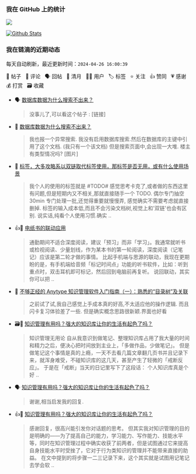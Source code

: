 ### 我在 GitHub 上的统计

<a title="Hits" target="_blank" href="https://github.com/Crowds21/Crowds21"><img src="https://hits.b3log.org/crowds21/crowds21.svg"></a>

[![Github Stats](https://github-readme-stats.vercel.app/api?username=crowds21&theme=tokyonight&show_icons=true)](https://github.com/crowds21)

<!--events start -->

### 我在链滴的近期动态

每天自动刷新，最近更新时间：`2024-04-26 16:00:39`

📝 帖子 &nbsp; 💬 评论 &nbsp; 🗣 回帖 &nbsp; 🌙 清月 &nbsp; 👨‍💻 用户 &nbsp; 🏷️ 标签 &nbsp; ⭐️ 关注 &nbsp; 👍 赞同 &nbsp; 💗 感谢 &nbsp; 💰 打赏 &nbsp; 🗃 收藏

* 🗣 [数据库数据为什么搜索不出来？](https://ld246.com/article/1713926617599/comment/1713932854066#comments)

  > 没事儿了,可以看这个帖子 : [链接]
* 💬 [数据库数据为什么搜索不出来？](https://ld246.com/article/1713926617599/comment/1713932854066#comments)

  > 我也报一个异常搜索. 我没有启用数据库搜索.然后在数据库的主键中引用了这个文档. (我只有一个该文档) 但是搜索页面中,会出现一大堆. 楼主有类型情况吗? [图片]
* 💬 [标签，大多攻略系以双链取代标签使用，那标签是否无用，或有什么使用场景](https://ld246.com/article/1713401684474/comment/1713489014294#comments)

  > 我个人的使用的标签就是 #TODO# 感觉思考卡克了,或者做的东西这里有问题,但是短期内又不相关,那就直接随手一个 TODO. 偶尔专门抽空 30min 专门处理一批,还觉得重要就慢慢弄, 感觉确实不需要考虑就直接删掉. 标签的输入成本低,而且不会污染文档树,视觉上和'双链'也会有区别. 说实话,纯看个人使用习惯.确实 ..
* 👍💬 [电纸书的联动应用](https://ld246.com/article/1712542927986/comment/1712546410132#comments)

  > 通勤期间不适合深度阅读，建议「预习」而非「学习」。我通常就听书或检视阅读、少量划线，作为某本书的第一轮阅读，深度阅读（记笔记）应该是第二轮才做的事情。 比起手机端与思源的联动，我现在更期盼的是，有手机端给音频「标记时间点」功能的听书软件，比如：听到重点时，双击耳机即可标记，然后回到电脑前再复听。 说回联动，其实你可以把 ..
* 💬 [不够正经的 Anytype 知识管理软件入门指南（一）：熟悉的“目录树”及关联](https://ld246.com/article/1712556286931/comment/1712563423453#comments)

  > 之前试了试,我自己感觉上手成本真的好高,不太适应他的操作逻辑. 而且闪卡复习体验差了一些. 但是确实概念思路很新颖.界面也好看
* 🗃📝 [知识管理有用吗？强大的知识库让你的生活有起色了吗？](https://ld246.com/article/1712308037886)

  > 知识管理无用论 自从我意识到做笔记、整理知识库占用了我大量的时间和精力之后，便决心把时间放到主业上，「多做作品，少做笔记」。 但是做笔记这个事情是真的上瘾，一天不去看几篇文章翻几页书并且记录下来，就浑身难受，不碰知识库的这几天，甚至产生了轻微的「戒断反应」。 于是在「戒断」当天的日记里写下了这段话： 个人知识库真是个好 ..
* 🗣 [知识管理有用吗？强大的知识库让你的生活有起色了吗？](https://ld246.com/article/1712308037886/comment/1712377444897#comments)

  > 谢谢,相当启发我的回复.
* 👍💬 [知识管理有用吗？强大的知识库让你的生活有起色了吗？](https://ld246.com/article/1712308037886/comment/1712377444897#comments)

  > 感谢回复，很高兴能引发你对话题的思考。 但其实我对知识管理的目的是明确的——为了提高自己的能力，学习能力、写作能力、技能水平等，同时在知识管理过程中确实收获了前两者，但是试图通过它来提高自身技能水平时受挫了，它对于行为类知识的管理并不能带来直接的助益。 在文中提到的将步骤一二三记录下来，这个其实就是试图用记笔记去学会软 ..


<!--events end -->
